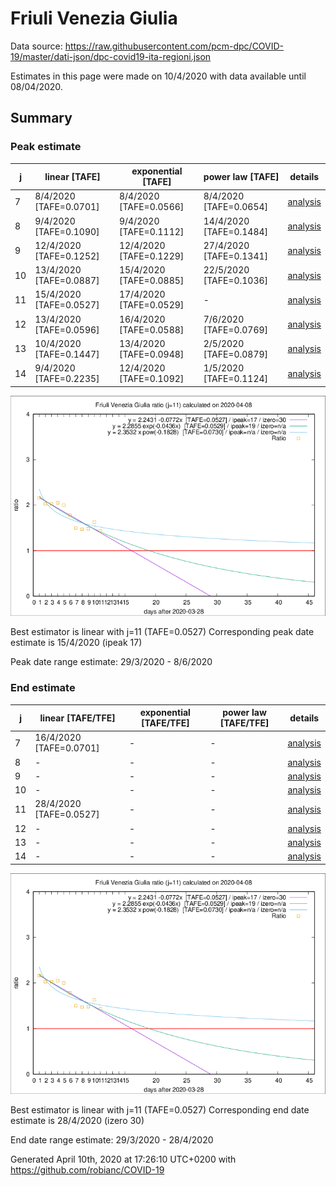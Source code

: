 # Friuli Venezia Giulia


Data source: https://raw.githubusercontent.com/pcm-dpc/COVID-19/master/dati-json/dpc-covid19-ita-regioni.json

Estimates in this page were made on 10/4/2020 with data available until 08/04/2020.


## Summary 

### Peak estimate 
|j|linear [TAFE]|exponential [TAFE]|power law [TAFE]|details|
|---|----|-----------|---------|-------|
|7|8/4/2020 [TAFE=0.0701]|8/4/2020 [TAFE=0.0566]|8/4/2020 [TAFE=0.0654]|[analysis](COVID-19_friuli_venezia_giulia_j7_2020-04-08.md)|
|8|9/4/2020 [TAFE=0.1090]|9/4/2020 [TAFE=0.1112]|14/4/2020 [TAFE=0.1484]|[analysis](COVID-19_friuli_venezia_giulia_j8_2020-04-08.md)|
|9|12/4/2020 [TAFE=0.1252]|12/4/2020 [TAFE=0.1229]|27/4/2020 [TAFE=0.1341]|[analysis](COVID-19_friuli_venezia_giulia_j9_2020-04-08.md)|
|10|13/4/2020 [TAFE=0.0887]|15/4/2020 [TAFE=0.0885]|22/5/2020 [TAFE=0.1036]|[analysis](COVID-19_friuli_venezia_giulia_j10_2020-04-08.md)|
|11|15/4/2020 [TAFE=0.0527]|17/4/2020 [TAFE=0.0529]|-|[analysis](COVID-19_friuli_venezia_giulia_j11_2020-04-08.md)|
|12|13/4/2020 [TAFE=0.0596]|16/4/2020 [TAFE=0.0588]|7/6/2020 [TAFE=0.0769]|[analysis](COVID-19_friuli_venezia_giulia_j12_2020-04-08.md)|
|13|10/4/2020 [TAFE=0.1447]|13/4/2020 [TAFE=0.0948]|2/5/2020 [TAFE=0.0879]|[analysis](COVID-19_friuli_venezia_giulia_j13_2020-04-08.md)|
|14|9/4/2020 [TAFE=0.2235]|12/4/2020 [TAFE=0.1092]|1/5/2020 [TAFE=0.1124]|[analysis](COVID-19_friuli_venezia_giulia_j14_2020-04-08.md)|

![best peak estimate](COVID-19_friuli_venezia_giulia_j11_2020-04-08.png)

Best estimator is linear with j=11 (TAFE=0.0527)
Corresponding peak date estimate is 15/4/2020 (ipeak 17)


Peak date range estimate: 29/3/2020 - 8/6/2020

### End estimate 
|j|linear [TAFE/TFE]|exponential [TAFE/TFE]|power law [TAFE/TFE]|details|
|---|----|-----------|---------|-------|
|7|16/4/2020 [TAFE=0.0701]|-|-|[analysis](COVID-19_friuli_venezia_giulia_j7_2020-04-08.md)|
|8|-|-|-|[analysis](COVID-19_friuli_venezia_giulia_j8_2020-04-08.md)|
|9|-|-|-|[analysis](COVID-19_friuli_venezia_giulia_j9_2020-04-08.md)|
|10|-|-|-|[analysis](COVID-19_friuli_venezia_giulia_j10_2020-04-08.md)|
|11|28/4/2020 [TAFE=0.0527]|-|-|[analysis](COVID-19_friuli_venezia_giulia_j11_2020-04-08.md)|
|12|-|-|-|[analysis](COVID-19_friuli_venezia_giulia_j12_2020-04-08.md)|
|13|-|-|-|[analysis](COVID-19_friuli_venezia_giulia_j13_2020-04-08.md)|
|14|-|-|-|[analysis](COVID-19_friuli_venezia_giulia_j14_2020-04-08.md)|

![best zero estimate](COVID-19_friuli_venezia_giulia_j11_2020-04-08.png)

Best estimator is linear with j=11 (TAFE=0.0527)
Corresponding end date estimate is 28/4/2020 (izero 30)


End date range estimate: 29/3/2020 - 28/4/2020

Generated April 10th, 2020 at 17:26:10 UTC+0200 with https://github.com/robianc/COVID-19
